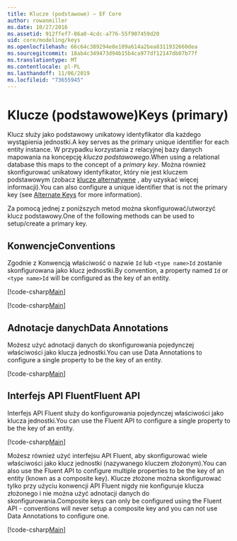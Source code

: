 ```yaml
---
title: Klucze (podstawowe) — EF Core
author: rowanmiller
ms.date: 10/27/2016
ms.assetid: 912ffef7-86a0-4cdc-a776-55f907459d20
uid: core/modeling/keys
ms.openlocfilehash: 66c64c389294e8e109a614a2bea8311932660dea
ms.sourcegitcommit: 18ab4c349473d94b15b4ca977df12147db07b77f
ms.translationtype: MT
ms.contentlocale: pl-PL
ms.lasthandoff: 11/06/2019
ms.locfileid: "73655945"
---
```

# <a name="keys-primary"></a><span data-ttu-id="01bf9-102">Klucze (podstawowe)</span><span class="sxs-lookup"><span data-stu-id="01bf9-102">Keys (primary)</span></span>

<span data-ttu-id="01bf9-103">Klucz służy jako podstawowy unikatowy identyfikator dla każdego wystąpienia jednostki.</span><span class="sxs-lookup"><span data-stu-id="01bf9-103">A key serves as the primary unique identifier for each entity instance.</span></span> <span data-ttu-id="01bf9-104">W przypadku korzystania z relacyjnej bazy danych mapowania na koncepcję *klucza podstawowego*.</span><span class="sxs-lookup"><span data-stu-id="01bf9-104">When using a relational database this maps to the concept of a *primary key*.</span></span> <span data-ttu-id="01bf9-105">Można również skonfigurować unikatowy identyfikator, który nie jest kluczem podstawowym (zobacz [klucze alternatywne](alternate-keys.md) , aby uzyskać więcej informacji).</span><span class="sxs-lookup"><span data-stu-id="01bf9-105">You can also configure a unique identifier that is not the primary key (see [Alternate Keys](alternate-keys.md) for more information).</span></span>

<span data-ttu-id="01bf9-106">Za pomocą jednej z poniższych metod można skonfigurować/utworzyć klucz podstawowy.</span><span class="sxs-lookup"><span data-stu-id="01bf9-106">One of the following methods can be used to setup/create a primary key.</span></span>

## <a name="conventions"></a><span data-ttu-id="01bf9-107">Konwencje</span><span class="sxs-lookup"><span data-stu-id="01bf9-107">Conventions</span></span>

<span data-ttu-id="01bf9-108">Zgodnie z Konwencją właściwość o nazwie `Id` lub `<type name>Id` zostanie skonfigurowana jako klucz jednostki.</span><span class="sxs-lookup"><span data-stu-id="01bf9-108">By convention, a property named `Id` or `<type name>Id` will be configured as the key of an entity.</span></span>

[!code-csharp[Main](../../../samples/core/Modeling/Conventions/KeyId.cs?name=KeyId&highlight=3)]

[!code-csharp[Main](../../../samples/core/Modeling/Conventions/KeyTypeNameId.cs?name=KeyIdhighlight=3)]

## <a name="data-annotations"></a><span data-ttu-id="01bf9-109">Adnotacje danych</span><span class="sxs-lookup"><span data-stu-id="01bf9-109">Data Annotations</span></span>

<span data-ttu-id="01bf9-110">Możesz użyć adnotacji danych do skonfigurowania pojedynczej właściwości jako klucza jednostki.</span><span class="sxs-lookup"><span data-stu-id="01bf9-110">You can use Data Annotations to configure a single property to be the key of an entity.</span></span>

[!code-csharp[Main](../../../samples/core/Modeling/DataAnnotations/KeySingle.cs?highlight=13)]

## <a name="fluent-api"></a><span data-ttu-id="01bf9-111">Interfejs API Fluent</span><span class="sxs-lookup"><span data-stu-id="01bf9-111">Fluent API</span></span>

<span data-ttu-id="01bf9-112">Interfejs API Fluent służy do konfigurowania pojedynczej właściwości jako klucza jednostki.</span><span class="sxs-lookup"><span data-stu-id="01bf9-112">You can use the Fluent API to configure a single property to be the key of an entity.</span></span>

[!code-csharp[Main](../../../samples/core/Modeling/FluentAPI/KeySingle.cs?highlight=11,12)]

<span data-ttu-id="01bf9-113">Możesz również użyć interfejsu API Fluent, aby skonfigurować wiele właściwości jako klucz jednostki (nazywanego kluczem złożonym).</span><span class="sxs-lookup"><span data-stu-id="01bf9-113">You can also use the Fluent API to configure multiple properties to be the key of an entity (known as a composite key).</span></span> <span data-ttu-id="01bf9-114">Klucze złożone można skonfigurować tylko przy użyciu konwencji API Fluent nigdy nie konfiguruje klucza złożonego i nie można użyć adnotacji danych do skonfigurowania.</span><span class="sxs-lookup"><span data-stu-id="01bf9-114">Composite keys can only be configured using the Fluent API - conventions will never setup a composite key and you can not use Data Annotations to configure one.</span></span>

[!code-csharp[Main](../../../samples/core/Modeling/FluentAPI/KeyComposite.cs?highlight=11,12)]
